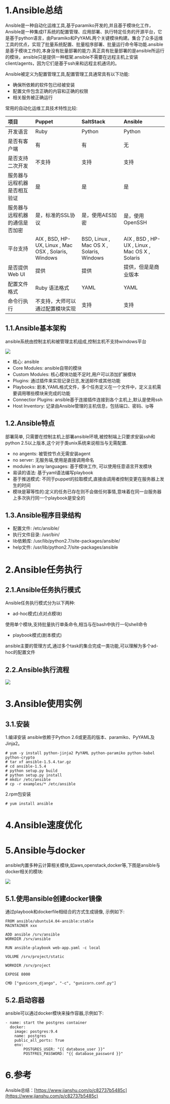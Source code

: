 # 1.Ansible总结

Ansible是一种自动化运维工具,基于paramiko开发的,并且基于模块化工作，Ansible是一种集成IT系统的配置管理、应用部署、执行特定任务的开源平台，它是基于python语言，由Paramiko和PyYAML两个关键模块构建。集合了众多运维工具的优点，实现了批量系统配置、批量程序部署、批量运行命令等功能.ansible是基于模块工作的,本身没有批量部署的能力.真正具有批量部署的是ansible所运行的模块，ansible只是提供一种框架.ansible不需要在远程主机上安装client/agents，因为它们是基于ssh来和远程主机通讯的。

Ansible被定义为配置管理工具,配置管理工具通常具有以下功能:

* 确保所依赖的软件包已经被安装
* 配置文件包含正确的内容和正确的权限
* 相关服务被正确运行

常用的自动化运维工具技术特性比较:

| 项目 | Puppet | SaltStack | Ansible |
| :--- | :--- | :--- | :--- |
| 开发语言 | Ruby | Python | Python |
| 是否有客户端 | 有 | 有 | 无 |
| 是否支持二次开发 | 不支持 | 支持 | 支持 |
| 服务器与远程机器是否相互验证 | 是 | 是 | 是 |
| 服务器与远程机器的通信是否加密 | 是，标准的SSL协议 | 是，使用AES加密 | 是，使用OpenSSH |
| 平台支持 | AIX , BSD, HP-UX, Linux , Mac OSX , Solaris, Windows | BSD, Linux , Mac OS X , Solaris, Windows | AIX , BSD , HP-UX , Linux , Mac OS X , Solaris |
| 是否提供Web UI | 提供 | 提供 | 提供，但是是商业版本 |
| 配置文件格式 | Ruby 语法格式 | YAML | YAML |
| 命令行执行 | 不支持，大师可以通过配置模块实现 | 支持 | 支持 |

## 1.1.Ansible基本架构

ansible系统由控制主机和被管理主机组成,控制主机不支持windows平台

![](/static/image/6078939-1799907d732a3e87.webp)

* 核心: ansible
* Core Modules: ansible自带的模块
* Custom Modules: 核心模块功能不足时,用户可以添加扩展模块
* Plugins: 通过插件来实现记录日志,发送邮件或其他功能
* Playbooks: 剧本,YAML格式文件，多个任务定义在一个文件中，定义主机需要调用哪些模块来完成的功能
* Connectior Plugins: ansible基于连接插件连接到各个主机上,默认是使用ssh
* Host Inventory: 记录由Ansible管理的主机信息，包括端口、密码、ip等

## 1.2.Ansible特点

部署简单, 只需要在控制主机上部署ansible环境,被控制端上只要求安装ssh和python 2.5以上版本,这个对于类unix系统来说相当与无需配置.

* no angents: 被管控节点无需安装agent
* no server: 无服务端,使用是直接调用命名
* modules in any languages: 基于模块工作, 可以使用任意语言开发模块
* 易读的语法: 基于yaml语法编写playbook
* 基于推送模式: 不同于puppet的拉取模式,直接由调用者控制变更在服务器上发生的时间
* 模块是幂等性的:定义的任务已存在则不会做任何事情,意味着在同一台服务器上多次执行同一个playbook是安全的

## 1.3.Ansible程序目录结构

* 配置文件: /etc/ansible/
* 执行文件目录: /usr/bin/
* lib依赖库: /usr/lib/python2.7/site-packages/ansible/
* help文件: /usr/lib/python2.7/site-packages/ansible

# 2.Ansible任务执行

## 2.1.Ansible任务执行模式

Ansible任务执行模式分为以下两种:

* ad-hoc模式(点对点模块)

使用单个模块,支持批量执行单条命令,相当与在bash中执行一句shell命令

* playbook模式(剧本模式)

ansible主要的管理方式,通过多个task的集合完成一类功能,可以理解为多个ad-hoc的配置文件


## 2.2.Ansible执行流程

![](/static/image/6078939-2d6e5a817186480d.webp)

# 3.Ansible使用实例

## 3.1.安装
1.编译安装
ansible依赖于Python 2.6或更高的版本、paramiko、PyYAML及Jinja2。


```
# yum -y install python-jinja2 PyYAML python-paramiko python-babel python-crypto
# tar xf ansible-1.5.4.tar.gz
# cd ansible-1.5.4
# python setup.py build
# python setup.py install
# mkdir /etc/ansible
# cp -r examples/* /etc/ansible
```

2.rpm包安装

```
# yum install ansible
```



# 4.Ansible速度优化

# 5.Ansible与docker

ansible内置多种云计算相关模块,如aws,openstack,docker等,下图是ansible与docker相关的模块:

![](/static/image/6078939-dd7555be152cfb66.webp)

## 5.1.使用ansible创建docker镜像

通过playbook和dockerfile相结合的方式生成镜像, 示例如下:

```
FROM ansible/ubuntu14.04-ansible:stable
MAINTAINER xxx

ADD ansible /srv/ansible
WORKDIR /srv/ansible

RUN ansible-playbook web-app.yaml -c local

VOLUME /srv/project/static

WORKDIR /srv/project

EXPOSE 8000

CMD ["gunicorn_django", "-c", "gunicorn.conf.py"]
```
## 5.2.启动容器

ansible可以通过docker模块来操作容器,示例如下:


```
- name: start the postgres container
  docker:
    image: postgres:9.4
    name: postgres
    public_all_ports: True
    env:
        POSTGRES_USER: "{{ database_user }}"
        POSTFRES_PASSWORD: "{{ database_password }}"
```



# 6.参考

Ansible总结：[https://www.jianshu.com/p/c82737b5485c](https://www.jianshu.com/p/c82737b5485c)

